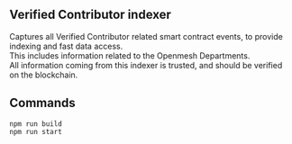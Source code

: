 ## Verified Contributor indexer

Captures all Verified Contributor related smart contract events, to provide indexing and fast data access.  
This includes information related to the Openmesh Departments.  
All information coming from this indexer is trusted, and should be verified on the blockchain.

## Commands

```
npm run build
npm run start
```
